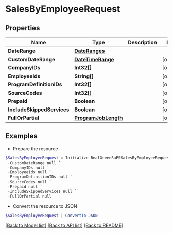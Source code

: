 # SalesByEmployeeRequest
## Properties

Name | Type | Description | Notes
------------ | ------------- | ------------- | -------------
**DateRange** | [**DateRanges**](DateRanges.md) |  | 
**CustomDateRange** | [**DateTimeRange**](DateTimeRange.md) |  | [optional] 
**CompanyIDs** | **Int32[]** |  | [optional] 
**EmployeeIds** | **String[]** |  | [optional] 
**ProgramDefinitionIDs** | **Int32[]** |  | [optional] 
**SourceCodes** | **Int32[]** |  | [optional] 
**Prepaid** | **Boolean** |  | [optional] 
**IncludeSkippedServices** | **Boolean** |  | [optional] 
**FullOrPartial** | [**ProgramJobLength**](ProgramJobLength.md) |  | [optional] 

## Examples

- Prepare the resource
```powershell
$SalesByEmployeeRequest = Initialize-RealGreenSaPSSalesByEmployeeRequest  -DateRange null `
 -CustomDateRange null `
 -CompanyIDs null `
 -EmployeeIds null `
 -ProgramDefinitionIDs null `
 -SourceCodes null `
 -Prepaid null `
 -IncludeSkippedServices null `
 -FullOrPartial null
```

- Convert the resource to JSON
```powershell
$SalesByEmployeeRequest | ConvertTo-JSON
```

[[Back to Model list]](../README.md#documentation-for-models) [[Back to API list]](../README.md#documentation-for-api-endpoints) [[Back to README]](../README.md)

